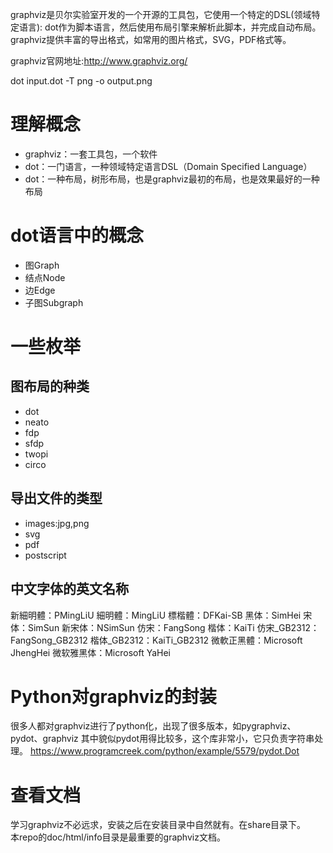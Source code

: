 graphviz是贝尔实验室开发的一个开源的工具包，它使用一个特定的DSL(领域特定语言): dot作为脚本语言，然后使用布局引擎来解析此脚本，并完成自动布局。graphviz提供丰富的导出格式，如常用的图片格式，SVG，PDF格式等。

graphviz官网地址:http://www.graphviz.org/

dot input.dot -T png -o output.png 


# 理解概念
* graphviz：一套工具包，一个软件
* dot：一门语言，一种领域特定语言DSL（Domain Specified Language）
* dot：一种布局，树形布局，也是graphviz最初的布局，也是效果最好的一种布局

# dot语言中的概念
* 图Graph
* 结点Node
* 边Edge
* 子图Subgraph

# 一些枚举
## 图布局的种类
* dot
* neato
* fdp
* sfdp
* twopi
* circo

## 导出文件的类型
* images:jpg,png
* svg
* pdf
* postscript

## 中文字体的英文名称
新細明體：PMingLiU
細明體：MingLiU
標楷體：DFKai-SB
黑体：SimHei
宋体：SimSun
新宋体：NSimSun
仿宋：FangSong
楷体：KaiTi
仿宋_GB2312：FangSong_GB2312
楷体_GB2312：KaiTi_GB2312
微軟正黑體：Microsoft JhengHei
微软雅黑体：Microsoft YaHei

# Python对graphviz的封装
很多人都对graphviz进行了python化，出现了很多版本，如pygraphviz、pydot、graphviz
其中貌似pydot用得比较多，这个库非常小，它只负责字符串处理。
https://www.programcreek.com/python/example/5579/pydot.Dot

# 查看文档
学习graphviz不必远求，安装之后在安装目录中自然就有。在share目录下。  
本repo的doc/html/info目录是最重要的graphviz文档。
